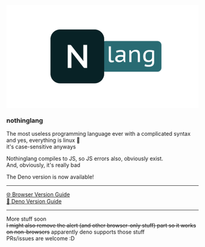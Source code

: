 <img src="nlang.png" alt="nothinglang" align="center">

### nothinglang
The most useless programming language ever with a complicated syntax  
and yes, everything is linux 🐧  
it's case-sensitive anyways  

Nothinglang compiles to JS, so JS errors also, obviously exist.  
And, obviously, it's really bad

The Deno version is now available!
___
[🌐 Browser Version Guide](guide.md)  
[🦕 Deno Version Guide](dguide.md)
___
More stuff soon  
~~I might also remove the alert (and other browser-only stuff) part so it works on non-browsers~~ apparently deno supports those stuff  
PRs/issues are welcome :D
